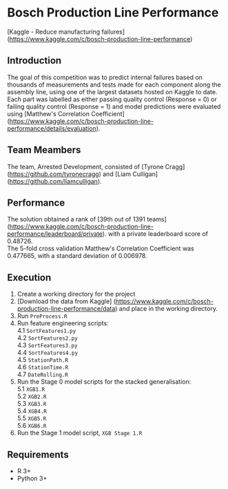 # Bosch Production Line Performance
[Kaggle - Reduce manufacturing failures] (https://www.kaggle.com/c/bosch-production-line-performance)

## Introduction
The goal of this competition was to predict internal failures based on thousands of measurements and tests made for each component along the assembly line, using one of the largest datasets hosted on Kaggle to date. <br>
Each part was labelled as either passing quality control (Response = 0) or failing quality control (Response = 1) and model predictions were evaluated using [Matthew's Correlation Coefficient] (https://www.kaggle.com/c/bosch-production-line-performance/details/evaluation).

## Team Meambers
The team, Arrested Development, consisted of [Tyrone Cragg] (https://github.com/tyronecragg) and [Liam Culligan] (https://github.com/liamculligan).

## Performance
The solution obtained a rank of [39th out of 1391 teams] (https://www.kaggle.com/c/bosch-production-line-performance/leaderboard/private). with a private leaderboard score of 0.48726. <br> The 5-fold cross validation Matthew's Correlation Coefficient was 0.477665, with a standard deviation of 0.006978.

## Execution
1. Create a working directory for the project <br>
2. [Download the data from Kaggle] (https://www.kaggle.com/c/bosch-production-line-performance/data) and place in the working directory.
3. Run `PreProcess.R`
4. Run feature engineering scripts: <br>
4.1 `SortFeatures1.py` <br>
4.2 `SortFeatures2.py` <br>
4.3 `SortFeatures3.py` <br>
4.4 `SortFeatures4.py` <br>
4.5 `StationPath.R` <br>
4.6 `StationTime.R` <br>
4.7 `DateRolling.R` <br>
5. Run the Stage 0 model scripts for the stacked generalisation: <br>
5.1 `XGB1.R` <br>
5.2 `XGB2.R` <br>
5.3 `XGB3.R` <br>
5.4 `XGB4.R` <br>
5.5 `XGB5.R` <br>
5.6 `XGB6.R` <br>
6. Run the Stage 1 model script, `XGB Stage 1.R`

## Requirements
* R 3+
* Python 3+
